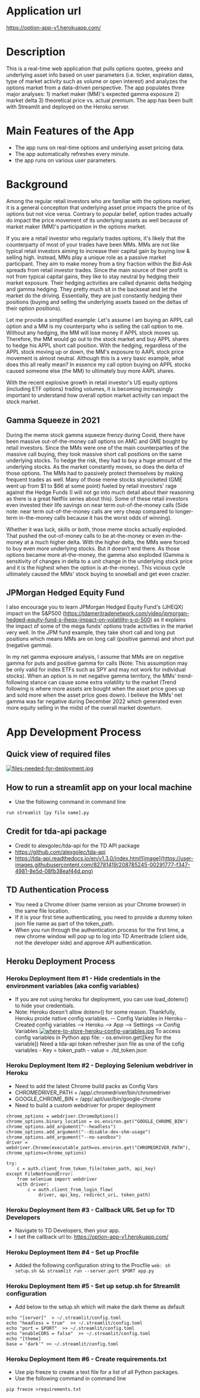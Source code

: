 # Application url
https://option-app-v1.herokuapp.com/

# Description
This is a real-time web application that pulls options quotes, greeks and underlying asset info based on user parameters (i.e. ticker, expiration dates, type of market activity such as volume or open interest) and analyzes the options market from a data-driven perspective. The app populates three major analyses: 1) market maker (MM)'s expected gamma exposure 2) market delta 3) theoretical price vs. actual premium. The app has been built with Streamlit and deployed on the Heroku server.

# Main Features of the App
- The app runs on real-time options and underlying asset pricing data.
- The app automatically refreshes every minute.
- the app runs on various user parameters.

# Background
Among the regular retail investors who are familiar with the options market, it is a general conception that underlying asset price impacts the price of its options but not vice versa. Contrary to popular belief, option trades actually do impact the price movement of its underlying assets as well because of market maker (MM)'s participation in the options market.

If you are a retail investor who regularly trades options, it's likely that the counterparty of most of your trades have been MMs. MMs are not like typical retail investors aiming to increase their capital gain by buying low & selling high. Instead, MMs play a unique role as a passive market participant. They aim to make money from a tiny fraction within the Bid-Ask spreads from retail investor trades. Since the main source of their profit is not from typical capital gains, they like to stay neutral by hedging their market exposure. Their hedging activities are called dynamic delta hedging and gamma hedging. They pretty much sit in the backseat and let the market do the driving. Essentially, they are just constantly hedging their positions (buying and selling the underlying assets based on the deltas of their option positions).

Let me provide a simplified example: Let's assume I am buying an APPL call option and a MM is my counterparty who is selling the call option to me. Without any hedging, the MM will lose money if APPL stock moves up. Therefore, the MM would go out to the stock market and buy APPL shares to hedge his APPL short call position. With the hedging, regardless of the APPL stock moving up or down, the MM's exposure to AAPL stock price movement is almost neutral. Although this is a very basic example, what does this all really mean? In essence my call option buying on APPL stocks caused someone else (the MM) to ultimately buy more AAPL shares.  

With the recent explosive growth in retail investor's US equity options (including ETF options) trading volumes, it is becoming increasingly important to understand how overall option market activity can impact the stock market.

## Gamma Squeeze in 2021 
During the meme stock gamma squeeze frenzy during Covid, there have been massive out-of-the-money call options on AMC and GME bought by retail investors. Since the MMs were one of the main counterparties of the massive call buying, they took massive short call positions on the same underlying stocks. To hedge the risk, they had to buy a huge amount of the underlying stocks. As the market constantly moves, so does the delta of those options. The MMs had to passively protect themselves by making frequent trades as well. Many of those meme stocks skyrocketed (GME went up from $1 to $66 at some point) fueled by retail investors' rage against the Hedge Funds (I will not go into much detail about their reasoning as there is a great Netflix series about this). Some of these retail investors even invested their life savings on near term out-of-the-money calls (Side note: near term out-of-the-money calls are very cheap compared to longer-term in-the-money calls because it has the worst odds of winning).

Whether it was luck, skills or both, those meme stocks actually exploded. That pushed the out-of-money calls to be at-the-money or even in-the-money at a much higher delta. With the higher delta, the MMs were forced to buy even more underlying stocks. But it doesn’t end there. As those options became more at-the-money, the gamma also exploded (Gamma is sensitivity of changes in delta to a unit change in the underlying stock price and it is the highest when the option is at-the-money). This vicious cycle ultimately caused the MMs' stock buying to snowball and get even crazier.

 
## JPMorgan Hedged Equity Fund 
I also encourage you to learn JPMorgan Hedged Equity Fund's (JHEQX) impact on the S&P500 (https://tdameritradenetwork.com/video/jpmorgan-hedged-equity-fund-s-jheqx-impact-on-volatility-s-p-500) as it explains the impact of some of the mega funds' options trade activities in the market very well. In the JPM fund example, they take short call and long put positions which means MMs are on long call (positive gamma) and short put (negative gamma).

In my net gamma exposure analysis, I assume that MMs are on negative gamma for puts and positive gamma for calls (Note: This assumption may be only valid for index ETFs such as SPY and may not work for individual stocks). When an option is in net negative gamma territory, the MMs' trend-following stance can cause some extra volatility to the market (Trend following is where more assets are bought when the asset price goes up and sold more when the asset price goes down). I believe the MMs' net gamma was far negative during December 2022 which generated even more equity selling in the midst of the overall market downturn.


# App Development Process

## Quick view of required files
[![files-needed-for-deployment.jpg](https://i.postimg.cc/Xq50VwsD/files-needed-for-deployment.jpg)](https://postimg.cc/vxGKh6FW)

## How to run a streamlit app on your local machine
- Use the following command in command line
```
run streamlit [py file name].py
```

## Credit for tda-api package
- Credit to alexgolec/tda-api for the TD API package
- https://github.com/alexgolec/tda-api
- https://tda-api.readthedocs.io/en/v1.3.0/index.html![image](https://user-images.githubusercontent.com/82781419/208785245-00291777-f347-4981-8e5d-08fb38eaf44d.png)

## TD Authentication Process
- You need a Chrome driver (same version as your Chrome browser) in the same file location.
- If it is your first time authenticating, you need to provide a dummy token json file name as part of the token_path. 
- When you run through the authentication process for the first time, a new chrome window will pop up to log into TD Ameritrade (client side, not the developer side) and approve API authentication.

## Heroku Deployment Process
### Heroku Deployment Item #1 - Hide credentials in the environment variables (aka config variables)
- If you are not using heroku for deployment, you can use load_dotenv() to hide your credentials.
- Note: Heroku doesn't allow dotenv() for some reason. Thankfully, Heroku proide native config variables.
-- Config Variables in Heroku
        - Created config variables --> Heroku --> App --> Settings --> Config Variables
    [![where-to-store-heroku-config-variables.jpg](https://i.postimg.cc/mgHjrPwF/where-to-store-heroku-config-variables.jpg)](https://postimg.cc/dhJrHtgq)
    To access config variables in Python app file:
        - os.environ.get([key for the variable])
    Need a tda-api token refresher json file as one of the cofig variables
        - Key = token_path
        - value = ./td_token.json


### Heroku Deployment Item #2 - Deploying Selenium webdriver in Heroku
- Need to add the latest Chrome build packs as Config Vars
- CHROMEDRIVER_PATH = /app/.chromedriver/bin/chromedriver
- GOOGLE_CHROME_BIN = /app/.apt/usr/bin/google-chrome
- Need to build a custom webdriver for proper deployment
```
chrome_options = webdriver.ChromeOptions()
chrome_options.binary_location = os.environ.get("GOOGLE_CHROME_BIN")
chrome_options.add_argument("--headless")
chrome_options.add_argument("--disable-dev-shm-usage")
chrome_options.add_argument("--no-sandbox")
driver = webdriver.Chrome(executable_path=os.environ.get("CHROMEDRIVER_PATH"), chrome_options=chrome_options)

try:
    c = auth.client_from_token_file(token_path, api_key)
except FileNotFoundError:
    from selenium import webdriver
    with driver:
        c = auth.client_from_login_flow(
            driver, api_key, redirect_uri, token_path)
```

### Heroku Deployment Item #3 - Callback URL Set up for TD Developers 
- Navigate to TD Developers, then your app.
- I set the callback url to: 	https://option-app-v1.herokuapp.com/

### Heroku Deployment Item #4 - Set up Procfile  
- Added the following configuration string to the Procfile 
```web: sh setup.sh && streamlit run --server.port $PORT app.py```

### Heroku Deployment Item #5 - Set up setup.sh for Streamlit configuration   
- Add below to the setup.sh which will make the dark theme as default 
```mkdir -p ~/.streamlit/
echo "[server]"  > ~/.streamlit/config.toml
echo "headless = true"  >> ~/.streamlit/config.toml
echo "port = $PORT"  >> ~/.streamlit/config.toml
echo "enableCORS = false"  >> ~/.streamlit/config.toml
echo "[theme]
base = 'dark'" >> ~/.streamlit/config.toml
```
### Heroku Deployment Item #6 - Create requirements.txt   
- Use pip freeze to create a text file for a list of all Python packages.
- Use the following command in command line
```
pip freeze >requirements.txt
```

